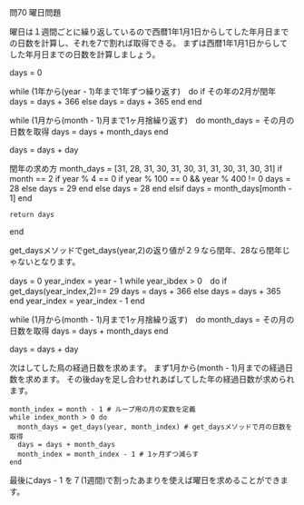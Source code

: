 問70 曜日問題

曜日は１週間ごとに繰り返しているので西暦1年1月1日からしてした年月日までの日数を計算し、それを7で割れば取得できる。
まずは西暦1年1月1日からしてした年月日までの日数を計算しましょう。

days = 0

while (1年から(year - 1)年まで1年ずつ繰り返す)　do
  if その年の2月が閏年
   days = days + 366
  else
   days = days + 365
  end
end

while (1月から(month - 1)月まで1ヶ月捨繰り返す)　do
 month_days = その月の日数を取得
 days = days + month_days
end

days = days + day


閏年の求め方
month_days = [31, 28, 31, 30, 31, 30, 31, 31, 30, 31, 30, 31]
    if month == 2
      if year % 4 == 0
        if year % 100 == 0 && year % 400 != 0
          days = 28
        else
          days = 29
        end
      else
        days = 28
      end
    elsif
      days = month_days[month - 1]
    end

    return days
  end
  
  
 get_daysメソッドでget_days(year,2)の返り値が２９なら閏年、28なら閏年じゃないとなります。 
  
days = 0
year_index = year - 1
while year_ibdex > 0　do
  if get_days(year_index,2)== 29
   days = days + 366
  else
   days = days + 365
  end
  year_index = year_index - 1
end

while (1月から(month - 1)月まで1ヶ月捨繰り返す)　do
 month_days = その月の日数を取得
 days = days + month_days
end

days = days + day
  
次はしてした鳥の経過日数を求めます。
まず1月から(month - 1)月までの経過日数を求めます。
その後dayを足し合わせれあばしてした年の経過日数が求められます。

    month_index = month - 1 # ループ用の月の変数を定義
    while index_month > 0 do
      month_days = get_days(year, month_index) # get_daysメソッドで月の日数を取得
      days = days + month_days
      month_index = month_index - 1 # 1ヶ月ずつ減らす
    end


最後にdays - 1 を７(1週間)で割ったあまりを使えば曜日を求めることができます。
  
  
